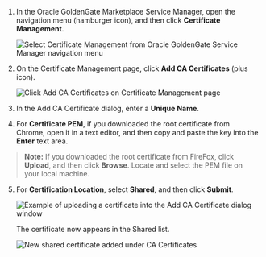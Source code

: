 <!--
    {
        "name":"Upload the certificate to the Oracle GoldenGate Marketplace Service Manager",
        "description":"Upload the certificate to the Oracle GoldenGate Marketplace Service Manager"
    }
-->

1.  In the Oracle GoldenGate Marketplace Service Manager, open the navigation menu (hamburger icon), and then click **Certificate Management**.

    ![Select Certificate Management from Oracle GoldenGate Service Manager navigation menu](https://oracle-livelabs.github.io/goldengate/ggs-common/connection/images/02-01-certmgmt.png " ")

2.  On the Certificate Management page, click **Add CA Certificates** (plus icon).

    ![Click Add CA Certificates on Certificate Management page](https://oracle-livelabs.github.io/goldengate/ggs-common/connection/images/02-02-addcert.png " ")

3.  In the Add CA Certificate dialog, enter a **Unique Name**.

4.  For **Certificate PEM**, if you downloaded the root certificate from Chrome, open it in a text editor, and then copy and paste the key into the **Enter** text area.

> **Note:** If you downloaded the root certificate from FireFox, click **Upload**, and then click **Browse**. Locate and select the PEM file on your local machine.

5.  For **Certification Location**, select **Shared**, and then click **Submit**.

    ![Example of uploading a certificate into the Add CA Certificate dialog window](https://oracle-livelabs.github.io/goldengate/ggs-common/connection/images/02-05-entercert.png " ")

    The certificate now appears in the Shared list.

    ![New shared certificate added under CA Certificates](https://oracle-livelabs.github.io/goldengate/ggs-common/connection/images/02-06-uploadcert.png " ")
